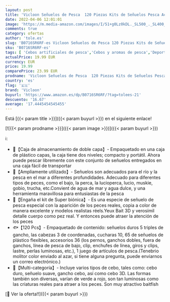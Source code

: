 ```yaml
---
layout: post
title: 'Vicloon Señuelos de Pesca  120 Piezas Kits de Señuelos Pesca Accesorios Cebos Artificiales Articulos de Pesca Incluido la Caja Tackle  Ganchos  Tijeras  Cebos  Popper  Grillos y más'
date: 2022-04-06 12:01:01
image: 'https://m.media-amazon.com/images/I/51+g0Lz0kDL._SL500_._SL400_.jpg'
comments: true
category: ofertas
author: 'tole.es'
slug: 'B0716SR6RF-es Vicloon Señuelos de Pesca 120 Piezas Kits de Señuelos...'
sku: 'B0716SR6RF-es'
tags: [ 'Cebos artificiales de pesca','Cebos y aromas de pesca','Deportes y aire libre','Pesca','Productos de caza y pesca','tijeras','vicloon', ]
actualPrice: 19.99 EUR
currency: EUR
price: 19.99
comparePrice: 23.99 EUR
prodname: 'Vicloon Señuelos de Pesca  120 Piezas Kits de Señuelos Pesca Accesorios Cebos Artificiales Articulos de Pesca Incluido la Caja Tackle  Ganchos  Tijeras  Cebos  Popper  Grillos y más'
country: 'es'
flag: '🇪🇸'
brand: 'Vicloon'
buyurl: 'https://www.amazon.es/dp/B0716SR6RF/?tag=tolees-21'
descuento: '16.67'
average: '17.4445454545455'
---
```


Está [{{< param title >}}]({{< param buyurl >}}) en el siguiente enlace!

[![{{< param prodname >}}]({{< param image >}})]({{< param buyurl >}})

ℹ️:

- 🦀【Caja de almacenamiento de doble capa】- Empaquetado en una caja de plástico capas, la caja tiene dos niveles; compacto y portátil. Ahora puede pescar libremente con este conjunto de señuelos entregados en una caja fácil de transportar
- 🐡【Ampliamente utilizado】- Señuelos son adecuados para el río y la pesca en el mar a diferentes profundidades. Adecuado para diferentes tipos de peces, como el bajo, la perca, la lucioperca, lucio, muskie, gobio, trucha, etc.Convient de agua de mar y agua dulce, y una herramienta maravillosa para entusiastas de la pesca
- 🦐【Engaña el kit de Super biónica】- Es una especie de señuelo de pesca especial con la aparición de los peces reales, copia a color de manera excelente y modelos realistas réels.Yeux Bait 3D y verosímil detalle cuerpo como pez real. Y entonces puede atraer la atención de los peces
- 🐟【120 Pcs】- Empaquetado de contenido: señuelos duros 5 triples de gancho, las cabezas 3 de coordenadas, cucharas 10, 65 de señuelos de plástico flexibles, accesorios 36 (los pernos, ganchos dobles, fuera de ganchos, línea de pesca de bajo, clip, enchufes de línea, giros y clips, lastre, perlas luminosas, etc.), 1 juego de artículos de pesca.(Tenebrio molitor color enviado al azar, si tiene alguna pregunta, puede enviarnos un correo electrónico.)
- 🐠【Multi-categoría】- Incluye varios tipos de cebo, tales como: cebo duro, señuelo suave, gancho cebo, así como cebo 3D. Las formas también son diversas, varían de verde a rojo, son tan luminosas como las criaturas reales para atraer a los peces. Son muy atractivo baitfish

[🛒 Ver la oferta!!]({{< param buyurl >}})

